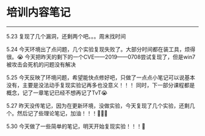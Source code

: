 # 培训内容笔记

----------------------------------------------------






5.23 复现了几个漏洞，还剩两个吧。。。周末找时间



5.24 今天环境出了点问题，几个实验复现失败了。大部分时间都在装工具，烦得很。😭
     今天把昨天的剩下的一个CVE——2019——0708尝试复现了，但是win7被攻击会死机的问题没有解决

5.25 今天反映了环境问题，希望能快点修好吧，只做了一点点小笔记可以说基本没有，主要是没法动手复现实验记再多也没意义！！！
     同时，下一部分课程都是概念，记了一章笔记已经不想再记了TvT😭
     
     
5.27 昨天没传笔记，因为在更新环境，没做实验，今天复现了几个实验，还剩几个。然后记了些理论笔记，加油！！！💪💪💪

5.30 今天做了一些简单的笔记，明天开始复现实验！！！💪
